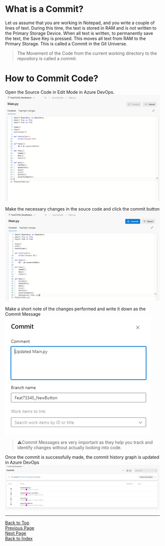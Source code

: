 # What is a Commit?
Let us assume that you are working in Notepad, and you write a couple of lines of text. During this time, the text is stored in RAM and is not written to the Primary Storage Device. When all text is written, to permanently save the text, the Save Key is pressed. This moves all text from RAM to the Primary Storage. This is called a Commit in the Git Universe.
> The Movement of the Code from the current working directory to the repository is called a commit.
# How to Commit Code?
Open the Source Code in Edit Mode in Azure DevOps.\
![Alt text](../Image%20Archive/WhatIsACommit.1.png)

Make the necessary changes in the souce code and click the commit button\
![Alt text](../Image%20Archive/WhatIsACommit.2.png)

Make a short note of the changes performed and write it down as the Commit Message
![Alt text](../Image%20Archive/WhatIsACommit.3.png)
>⚠️Commit Messages are very important as they help you track and identify changes without actually looking into code.

Once the commit is successfully made, the commit history graph is updated in Azure DevOps
![Alt text](../Image%20Archive/WhatIsACommit.4.png)

___
[Back to Top](#what-is-a-commity)\
[Previous Page](./WhatIsARepository.md)\
[Next Page]()\
[Back to Index](../index.md)